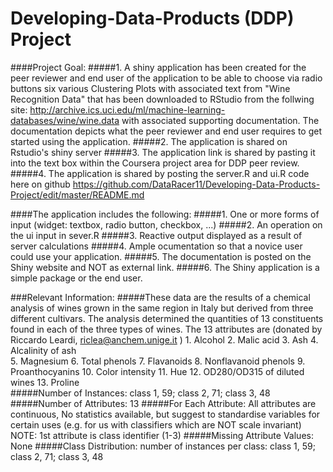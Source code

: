 # Developing-Data-Products (DDP) Project 

####Project Goal:
#####1.	A shiny application has been created for the peer reviewer and end user of the application to be able to choose via radio buttons six various Clustering Plots with associated text from "Wine Recognition Data" that has been downloaded to RStudio from the follwing site: http://archive.ics.uci.edu/ml/machine-learning-databases/wine/wine.data with associated supporting documentation.      The documentation depicts what the peer reviewer and end user requires to get started using the application.
#####2.	The application is shared on Rstudio's shiny server
#####3.	The application link is shared by pasting it into the text box within the Coursera project area for DDP peer review.
#####4.	The application is shared by posting the server.R and ui.R code here on github https://github.com/DataRacer11/Developing-Data-Products-Project/edit/master/README.md

####The application includes the following:
#####1.	One or more forms of input (widget: textbox, radio button, checkbox, ...)
#####2.	An operation on the ui input in sever.R
#####3. Reactive output displayed as a result of server calculations
#####4.	Ample ocumentation so that a novice user could use your application.
#####5.	The documentation is posted on the Shiny website and NOT as external link.
#####6. The Shiny application is a simple package or the end user.

###Relevant Information:
#####These data are the results of a chemical analysis of wines grown in the same region in Italy but derived from three different cultivars. The analysis determined the quantities of 13 constituents found in each of the three types of wines. The 13 attributes are (donated by Riccardo Leardi, riclea@anchem.unige.it )
 	1. Alcohol
 	2. Malic acid
 	3. Ash
	4. Alcalinity of ash  
 	5. Magnesium
	6. Total phenols
 	7. Flavanoids
 	8. Nonflavanoid phenols
 	9. Proanthocyanins
	10. Color intensity
 	11. Hue
 	12. OD280/OD315 of diluted wines
 	13. Proline            
#####Number of Instances: class 1, 59; class 2, 71; class 3, 48
#####Number of Attributes: 13
#####For Each Attribute: All attributes are continuous, No statistics available, but suggest to standardise variables for certain uses (e.g. for us with classifiers which are NOT scale invariant) NOTE: 1st attribute is class identifier (1-3)
#####Missing Attribute Values: None
#####Class Distribution: number of instances per class: class 1, 59; class 2, 71; class 3, 48
